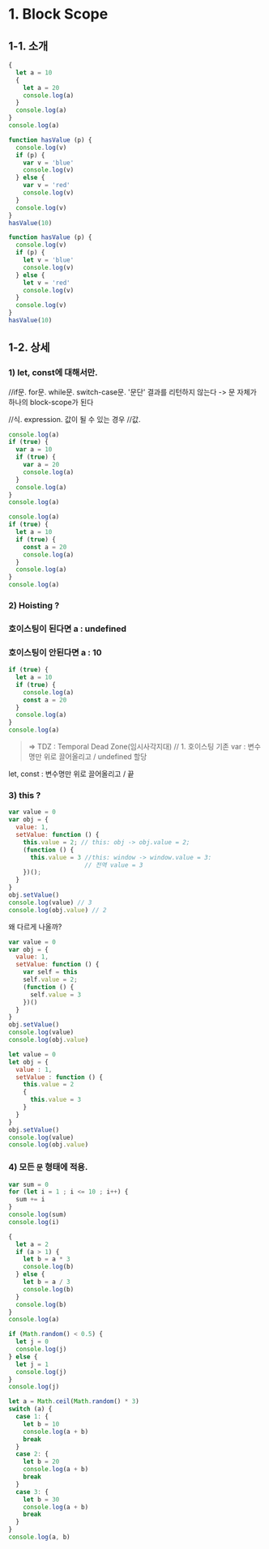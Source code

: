 # 1. Block Scope

## 1-1. 소개

```js
{
  let a = 10
  {
    let a = 20
    console.log(a)
  }
  console.log(a)
}
console.log(a)
```

```js
function hasValue (p) {
  console.log(v)
  if (p) {
    var v = 'blue'
    console.log(v)
  } else {
    var v = 'red'
    console.log(v)
  }
  console.log(v)
}
hasValue(10)
```

```js
function hasValue (p) {
  console.log(v)
  if (p) {
    let v = 'blue'
    console.log(v)
  } else {
    let v = 'red'
    console.log(v)
  }
  console.log(v)
}
hasValue(10)
```

## 1-2. 상세

### 1) let, const에 대해서만.
//if문. for문. while문. switch-case문. '문단' 결과를 리턴하지 않는다
-> 문 자체가 하나의 block-scope가 된다

//식. expression. 값이 될 수 있는 경우
//값.

```js
console.log(a)
if (true) {
  var a = 10
  if (true) {
    var a = 20
    console.log(a)
  }
  console.log(a)
}
console.log(a)
```

```js
console.log(a)
if (true) {
  let a = 10
  if (true) {
    const a = 20
    console.log(a)
  }
  console.log(a)
}
console.log(a)
```

### 2) Hoisting ?
### 호이스팅이 된다면 a : undefined
### 호이스팅이 안된다면 a : 10

```js
if (true) {
  let a = 10
  if (true) {
    console.log(a)
    const a = 20
  }
  console.log(a)
}
console.log(a)
```

> => TDZ : Temporal Dead Zone(임시사각지대)
// 1. 호이스팅
기존 var : 변수명만 위로 끌어올리고 / undefined 할당

let, const : 변수명만 위로 끌어올리고 / 끝

### 3) this ?

```js
var value = 0
var obj = {
  value: 1,
  setValue: function () {
    this.value = 2; // this: obj -> obj.value = 2;
    (function () {
      this.value = 3 //this: window -> window.value = 3:
                     // 전역 value = 3
    })();
  }
}
obj.setValue()
console.log(value) // 3
console.log(obj.value) // 2
```

왜 다르게 나올까?

```js
var value = 0
var obj = {
  value: 1,
  setValue: function () {
    var self = this
    self.value = 2;
    (function () {
      self.value = 3
    })()
  }
}
obj.setValue()
console.log(value)
console.log(obj.value)
```

```js
let value = 0
let obj = {
  value : 1,
  setValue : function () {
    this.value = 2
    {
      this.value = 3
    }
  }
}
obj.setValue()
console.log(value)
console.log(obj.value)
```

### 4) 모든 `문` 형태에 적용.

```js
var sum = 0
for (let i = 1 ; i <= 10 ; i++) {
  sum += i
}
console.log(sum)
console.log(i)
```

```js
{
  let a = 2
  if (a > 1) {
    let b = a * 3
    console.log(b)
  } else {
    let b = a / 3
    console.log(b)
  }
  console.log(b)
}
console.log(a)
```

```js
if (Math.random() < 0.5) {
  let j = 0
  console.log(j)
} else {
  let j = 1
  console.log(j)
}
console.log(j)
```

```js
let a = Math.ceil(Math.random() * 3)
switch (a) {
  case 1: {
    let b = 10
    console.log(a + b)
    break
  }
  case 2: {
    let b = 20
    console.log(a + b)
    break
  }
  case 3: {
    let b = 30
    console.log(a + b)
    break
  }
}
console.log(a, b)
```
